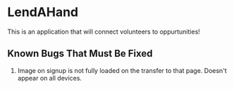 # LendAHand
This is an application that will connect volunteers to oppurtunities!

## Known Bugs That Must Be Fixed
1. Image on signup is not fully loaded on the transfer to that page. Doesn't appear on all devices.
